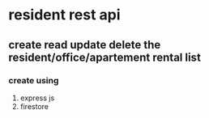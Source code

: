 # resident rest api 

## create read update delete the resident/office/apartement rental list

### create using
1. express js
2. firestore

